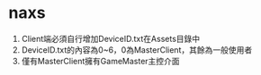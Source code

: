 # naxs
1. Client端必須自行增加DeviceID.txt在Assets目錄中
2. DeviceID.txt的內容為0~6，0為MasterClient，其餘為一般使用者
3. 僅有MasterClient擁有GameMaster主控介面
